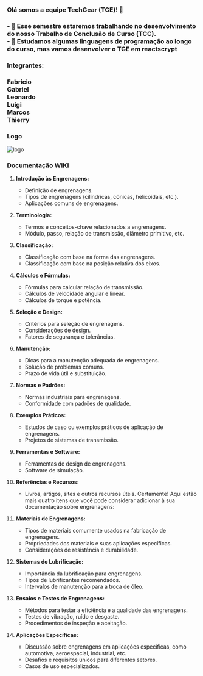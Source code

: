 ### Olá somos a equipe TechGear (TGE)! 👋

<h3>
  - 🔭 Esse semestre estaremos trabalhando no desenvolvimento do nosso Trabalho de Conclusão de Curso (TCC).<br>
  - 🌱 Estudamos algumas linguagens de programação ao longo do curso, mas vamos desenvolver o TGE em reactscrypt
</h3>

### Integrantes:
  <h3>
  Fabricio<br>
  Gabriel<br>
 Leonardo<br>
  Luigi<br>
  Marcos<br>
  Thierry<br>
  </h3>

### Logo
![logo](https://github.com/LuigiOfic/TechGear/assets/137228665/2d1d474a-d9b3-4828-aa08-a71113bd533a)

### Documentação WIKI

1. **Introdução às Engrenagens:**
   - Definição de engrenagens.
   - Tipos de engrenagens (cilíndricas, cônicas, helicoidais, etc.).
   - Aplicações comuns de engrenagens.

2. **Terminologia:**
   - Termos e conceitos-chave relacionados a engrenagens.
   - Módulo, passo, relação de transmissão, diâmetro primitivo, etc.

3. **Classificação:**
   - Classificação com base na forma das engrenagens.
   - Classificação com base na posição relativa dos eixos.

4. **Cálculos e Fórmulas:**
   - Fórmulas para calcular relação de transmissão.
   - Cálculos de velocidade angular e linear.
   - Cálculos de torque e potência.

5. **Seleção e Design:**
   - Critérios para seleção de engrenagens.
   - Considerações de design.
   - Fatores de segurança e tolerâncias.

6. **Manutenção:**
   - Dicas para a manutenção adequada de engrenagens.
   - Solução de problemas comuns.
   - Prazo de vida útil e substituição.

7. **Normas e Padrões:**
   - Normas industriais para engrenagens.
   - Conformidade com padrões de qualidade.

8. **Exemplos Práticos:**
   - Estudos de caso ou exemplos práticos de aplicação de engrenagens.
   - Projetos de sistemas de transmissão.

9. **Ferramentas e Software:**
   - Ferramentas de design de engrenagens.
   - Software de simulação.

10. **Referências e Recursos:**
    - Livros, artigos, sites e outros recursos úteis.
Certamente! Aqui estão mais quatro itens que você pode considerar adicionar à sua documentação sobre engrenagens:

11. **Materiais de Engrenagens:**
    - Tipos de materiais comumente usados na fabricação de engrenagens.
    - Propriedades dos materiais e suas aplicações específicas.
    - Considerações de resistência e durabilidade.

12. **Sistemas de Lubrificação:**
    - Importância da lubrificação para engrenagens.
    - Tipos de lubrificantes recomendados.
    - Intervalos de manutenção para a troca de óleo.

13. **Ensaios e Testes de Engrenagens:**
    - Métodos para testar a eficiência e a qualidade das engrenagens.
    - Testes de vibração, ruído e desgaste.
    - Procedimentos de inspeção e aceitação.

14. **Aplicações Específicas:**
    - Discussão sobre engrenagens em aplicações específicas, como automotiva, aeroespacial, industrial, etc.
    - Desafios e requisitos únicos para diferentes setores.
    - Casos de uso especializados.


